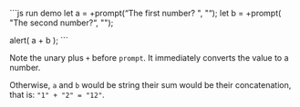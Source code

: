 \`\`\`js run demo let a = +prompt(“The first number? ", "“); let b = +prompt( "The second number?“, "");

alert( a + b ); \`\`\`

Note the unary plus `+` before `prompt`. It immediately converts the value to a number.

Otherwise, `a` and `b` would be string their sum would be their concatenation, that is: `"1" + "2" = "12"`.
